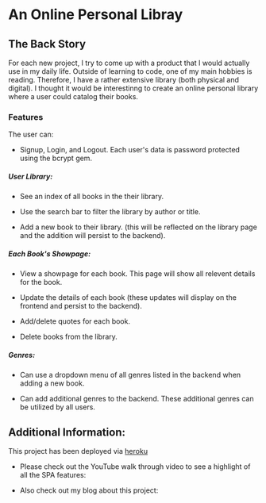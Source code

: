 # An Online Personal Libray

## The Back Story

For each new project, I try to come up with a product that I would actually use in my daily life. Outside of learning to code, one of my main hobbies is reading. Therefore, I have a rather extensive library (both physical and digital). I thought it would be interestinng to create an online personal library where a user could catalog their books. 

### Features
The user can:

* Signup, Login, and Logout. Each user's data is password protected using the bcrypt gem.

##### User Library:

* See an index of all books in the their library.

* Use the search bar to filter the library by author or title.

* Add a new book to their library. (this will be reflected on the library page and the addition will persist to the backend).

##### Each Book's Showpage:

* View a showpage for each book. This page will show all relevent details for the book.

* Update the details of each book (these updates will display on the frontend and persist to the backend).

* Add/delete quotes for each book.

* Delete books from the library.

##### Genres:

* Can use a dropdown menu of all genres listed in the backend when adding a new book.

* Can add additional genres to the backend. These additional genres can be utilized by all users.


## Additional Information:

This project has been deployed via [heroku](https://new-personal-library.herokuapp.com/)

* Please check out the YouTube walk through video to see a highlight of all the SPA features: 

* Also check out my blog about this project: 